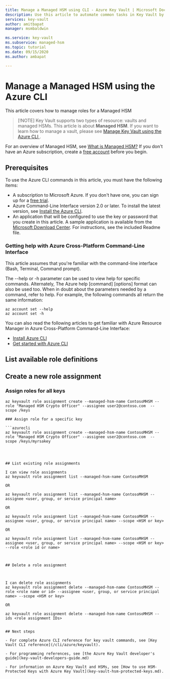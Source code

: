 ```yaml
---
title: Manage a Managed HSM using CLI - Azure Key Vault | Microsoft Docs
description: Use this article to automate common tasks in Key Vault by using the Azure CLI 
services: key-vault
author: amitbapat
manager: msmbaldwin

ms.service: key-vault
ms.subservice: managed-hsm
ms.topic: tutorial
ms.date: 09/15/2020
ms.author: ambapat

---
```

# Manage a Managed HSM using the Azure CLI 

This article covers how to manage roles for a Managed HSM


> [!NOTE] Key Vault supports two types of resource: vaults and managed HSMs. This article is about **Managed HSM**. If you want to learn how to manage a vault, please see [Manage Key Vault using the Azure CLI ](../general/manage-with-cli2.md).

For an overview of Managed HSM, see [What is Managed HSM?](overview.md)
If you don't have an Azure subscription, create a [free account](https://azure.microsoft.com/free/?WT.mc_id=A261C142F) before you begin.

## Prerequisites

To use the Azure CLI commands in this article, you must have the following items:

* A subscription to Microsoft Azure. If you don't have one, you can sign up for a [free trial](https://azure.microsoft.com/pricing/free-trial).
* Azure Command-Line Interface version 2.0 or later. To install the latest version, see [Install the Azure CLI](/cli/azure/install-azure-cli).
* An application that will be configured to use the key or password that you create in this article. A sample application is available from the [Microsoft Download Center](https://www.microsoft.com/download/details.aspx?id=45343). For instructions, see the included Readme file.

### Getting help with Azure Cross-Platform Command-Line Interface

This article assumes that you're familiar with the command-line interface (Bash, Terminal, Command prompt).

The --help or -h parameter can be used to view help for specific commands. Alternately, The Azure help [command] [options] format can also be used too. When in doubt about the parameters needed by a command, refer to help. For example, the following commands all return the same information:

```azurecli
az account set --help
az account set -h
```

You can also read the following articles to get familiar with Azure Resource Manager in Azure Cross-Platform Command-Line Interface:

* [Install Azure CLI](/cli/azure/install-azure-cli)
* [Get started with Azure CLI](/cli/azure/get-started-with-azure-cli)

## List available role definitions



## Create a new role assignment

### Assign roles for all keys 

```azurecli
az keyvault role assignment create --managed-hsm-name ContosoMHSM --role "Managed HSM Crypto Officer" --assignee user2@contoso.com  --scope /keys

### Assign role for a specific key

```azurecli
az keyvault role assignment create --managed-hsm-name ContosoMHSM --role "Managed HSM Crypto Officer" --assignee user2@contoso.com  --scope /keys/myrsakey




## List existing role assignments

I can view role assignments
az keyvault role assignment list --managed-hsm-name ContosoMHSM

OR

az keyvault role assignment list --managed-hsm-name ContosoMHSM --assignee <user, group, or service principal name>

OR

az keyvault role assignment list --managed-hsm-name ContosoMHSM --assignee <user, group, or service principal name> --scope <HSM or key>

OR

az keyvault role assignment list --managed-hsm-name ContosoMHSM --assignee <user, group, or service principal name> --scope <HSM or key> --role <role id or name>



## Delete a role assignment



I can delete role assignments
az keyvault role assignment delete --managed-hsm-name ContosoMHSM --role <role name or id> --assignee <user, group, or service principal name> --scope <HSM or key>

OR

az keyvault role assignment delete --managed-hsm-name ContosoMHSM --ids <role assignment IDs>


## Next steps

- For complete Azure CLI reference for key vault commands, see [Key Vault CLI reference](/cli/azure/keyvault).

- For programming references, see [the Azure Key Vault developer's guide](key-vault-developers-guide.md)

- For information on Azure Key Vault and HSMs, see [How to use HSM-Protected Keys with Azure Key Vault](key-vault-hsm-protected-keys.md).
